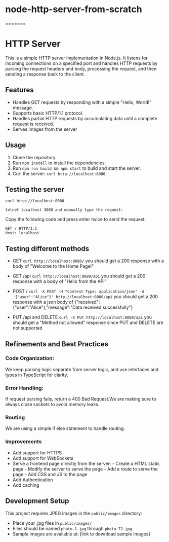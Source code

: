# node-http-server-from-scratch

=======

# HTTP Server

This is a simple HTTP server implementation in Node.js. It listens for incoming connections on a specified port and handles HTTP requests by parsing the request headers and body, processing the request, and then sending a response back to the client.

## Features

- Handles GET requests by responding with a simple "Hello, World!" message.
- Supports basic HTTP/1.1 protocol.
- Handles partial HTTP requests by accumulating data until a complete request is received.
- Serves images from the server

## Usage

1. Clone the repository.
2. Run `npm install` to install the dependencies.
3. Run `npm run build && npm start` to build and start the server.
4. Curl the server: `curl http://localhost:8080`.

## Testing the server

```
curl http://localhost:8080

telnet localhost 3000 and manually type the request:

```

Copy the following code and press enter twice to send the request:

```
GET / HTTP/1.1
Host: localhost
```

## Testing different methods

- GET
  `curl http://localhost:8080/` you should get a 200 response with a body of "Welcome to the Home Page!"
- GET /api
  `curl http://localhost:8080/api` you should get a 200 response with a body of "Hello from the API"

- POST /
  `curl -X POST -H "Content-Type: application/json" -d '{"user":"Alice"}' http://localhost:8080/api` you should get a 200 response with a json body of {"received":{"user":"Alice"},"message":"Data received successfully"}

- PUT /api and DELETE
  `curl -X PUT http://localhost:8080/api` you should get a "Method not allowed" response since PUT and DELETE are not supported

## Refinements and Best Practices

### Code Organization:

We keep parsing logic separate from server logic, and use interfaces and types in TypeScript for clarity.

### Error Handling:

If request parsing fails, return a 400 Bad Request.We are making sure to always close sockets to avoid memory leaks.

### Routing

We are using a simple if else statement to handle routing.

### Improvements

- Add support for HTTPS
- Add support for WebSockets
- Serve a frontend page directly from the server: - Create a HTML static page - Modify the server to serve the page - Add a route to serve the page - Add CSS and JS to the page
- Add Authentication
- Add caching

## Development Setup

This project requires JPEG images in the `public/images` directory:

- Place your .jpg files in `public/images/`
- Files should be named `photo-1.jpg` through `photo-72.jpg`
- Sample images are available at: [link to download sample images]
